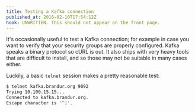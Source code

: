 ```yaml
---
title: Testing a Kafka connection
published_at: 2016-02-10T17:54:12Z
hook: UNWRITTEN. This should not appear on the front page.
---
```


It's occasionally useful to test a Kafka connection; for example in case you
want to verify that your security groups are properly configured. Kafka speaks
a binary protocol so cURL is out. It also ships with very heavy tools that are
difficult to install, and so those may not be suitable in many cases either.

Luckily, a basic `telnet` session makes a pretty reasonable test:

``` sh
$ telnet kafka.brandur.org 9092
Trying 10.100.15.15...
Connected to kafka.brandur.org.
Escape character is '^]'.
```
